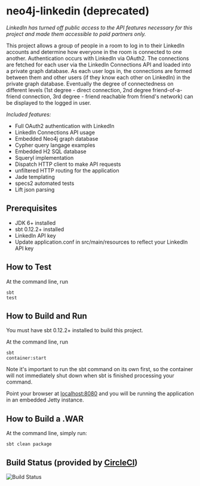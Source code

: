 neo4j-linkedin (deprecated)
===========================

*LinkedIn has turned off public access to the API features necessary for this project and made them accessible to paid partners only.*

This project allows a group of people in a room to log in to their LinkedIn accounts and determine how everyone
in the room is connected to one another.  Authentication occurs with LinkedIn via OAuth2.  The connections are
fetched for each user via the LinkedIn Connections API and loaded into a private graph database.  As each user
logs in, the connections are formed between them and other users (if they know each other on LinkedIn) in the private
graph database.  Eventually the degree of connectedness on different levels (1st degree - direct connection, 2nd degree
friend-of-a-friend connection, 3rd degree - friend reachable from friend's network) can be displayed to the logged
in user.

*Included features:*
- Full OAuth2 authentication with LinkedIn
- LinkedIn Connections API usage
- Embedded Neo4j graph database
- Cypher query langage examples
- Embedded H2 SQL database
- Squeryl implementation
- Dispatch HTTP client to make API requests
- unfiltered HTTP routing for the application
- Jade templating
- specs2 automated tests
- Lift json parsing

Prerequisites
--------------------
- JDK 6+ installed
- sbt 0.12.2+ installed
- LinkedIn API key
- Update application.conf in src/main/resources to reflect your LinkedIn API key

How to Test
--------------------

At the command line, run

    sbt
    test

How to Build and Run
--------------------

You must have sbt 0.12.2+ installed to build this project.

At the command line, run

	sbt
	container:start

Note it's important to run the sbt command on its own first, so the container will not immediately shut down when sbt is finished processing your command.

Point your browser at [localhost:8080](http://localhost:8080/ "Your Machine") and you will be running the application in an embedded Jetty instance. 

How to Build a .WAR
-------------------
At the command line, simply run:

	sbt clean package	


Build Status (provided by [CircleCI](http://circleci.com/ "CircleCI"))
-----------------------------------
![Build Status](https://circleci.com/gh/neilshannon/neo4j-linkedin.png?circle-token=48eab09c392f21b57fef5f79851a756854dd0467)
